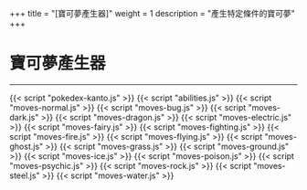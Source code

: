 +++
title = "[寶可夢產生器]"
weight = 1
description = "產生特定條件的寶可夢"
+++

# 寶可夢產生器
<div id="GeneratePanel"></div>

---

<div id="Pokemon"></div>
<div id="AbilityList"></div>
<div id="MoveList"></div>

{{< script "pokedex-kanto.js" >}}
{{< script "abilities.js" >}}
{{< script "moves-normal.js" >}}
{{< script "moves-bug.js" >}}
{{< script "moves-dark.js" >}}
{{< script "moves-dragon.js" >}}
{{< script "moves-electric.js" >}}
{{< script "moves-fairy.js" >}}
{{< script "moves-fighting.js" >}}
{{< script "moves-fire.js" >}}
{{< script "moves-flying.js" >}}
{{< script "moves-ghost.js" >}}
{{< script "moves-grass.js" >}}
{{< script "moves-ground.js" >}}
{{< script "moves-ice.js" >}}
{{< script "moves-poison.js" >}}
{{< script "moves-psychic.js" >}}
{{< script "moves-rock.js" >}}
{{< script "moves-steel.js" >}}
{{< script "moves-water.js" >}}

<script type="text/javascript">
  var isNotAutoBuild = true;
  /*window.addEventListener("parsePage", ()=>{
    TocInjector.parsePage("Pokemon");
  });*/
</script>